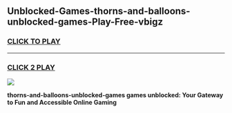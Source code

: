 
## Unblocked-Games-thorns-and-balloons-unblocked-games-Play-Free-vbigz
<h3>
<a href="https://premium76.site?title=thorns-and-balloons-unblocked-games&ref=19M">CLICK TO PLAY</a></h3>
<hr>

<h3>
<a href="https://premium76.site?title=thorns-and-balloons-unblocked-games&ref=19M">CLICK 2 PLAY</a>
  
</h3>

<a href="https://premium76.site?title=thorns-and-balloons-unblocked-games&ref=19M"><img src="https://clearcache.store/games.png"></a>


**thorns-and-balloons-unblocked-games games unblocked: Your Gateway to Fun and Accessible Online Gaming**
